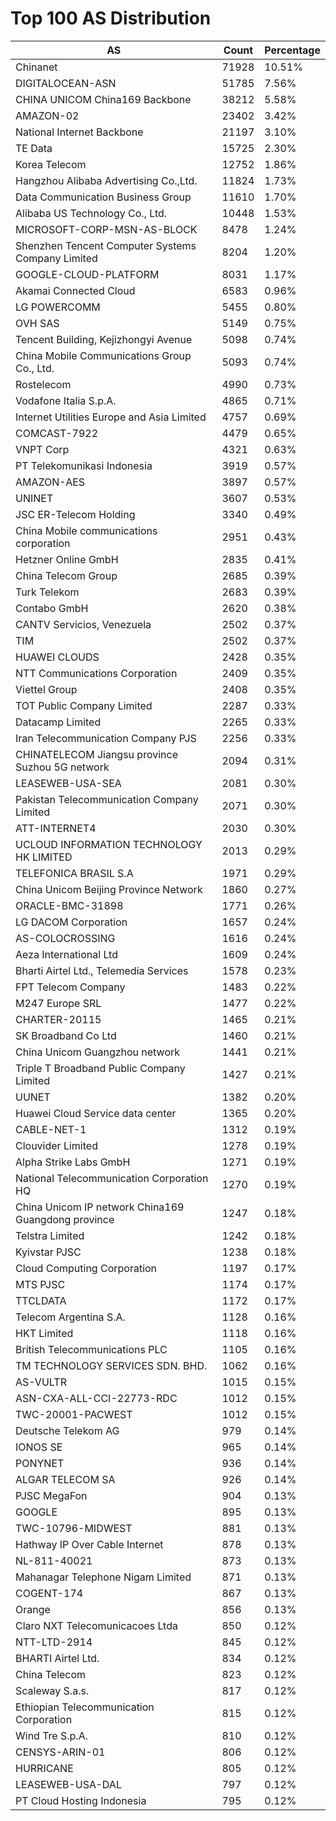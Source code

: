 # Top 100 AS Distribution
| AS | Count | Percentage |
|----|----|----|
| Chinanet | 71928 | 10.51% |
| DIGITALOCEAN-ASN | 51785 | 7.56% |
| CHINA UNICOM China169 Backbone | 38212 | 5.58% |
| AMAZON-02 | 23402 | 3.42% |
| National Internet Backbone | 21197 | 3.10% |
| TE Data | 15725 | 2.30% |
| Korea Telecom | 12752 | 1.86% |
| Hangzhou Alibaba Advertising Co.,Ltd. | 11824 | 1.73% |
| Data Communication Business Group | 11610 | 1.70% |
| Alibaba US Technology Co., Ltd. | 10448 | 1.53% |
| MICROSOFT-CORP-MSN-AS-BLOCK | 8478 | 1.24% |
| Shenzhen Tencent Computer Systems Company Limited | 8204 | 1.20% |
| GOOGLE-CLOUD-PLATFORM | 8031 | 1.17% |
| Akamai Connected Cloud | 6583 | 0.96% |
| LG POWERCOMM | 5455 | 0.80% |
| OVH SAS | 5149 | 0.75% |
| Tencent Building, Kejizhongyi Avenue | 5098 | 0.74% |
| China Mobile Communications Group Co., Ltd. | 5093 | 0.74% |
| Rostelecom | 4990 | 0.73% |
| Vodafone Italia S.p.A. | 4865 | 0.71% |
| Internet Utilities Europe and Asia Limited | 4757 | 0.69% |
| COMCAST-7922 | 4479 | 0.65% |
| VNPT Corp | 4321 | 0.63% |
| PT Telekomunikasi Indonesia | 3919 | 0.57% |
| AMAZON-AES | 3897 | 0.57% |
| UNINET | 3607 | 0.53% |
| JSC ER-Telecom Holding | 3340 | 0.49% |
| China Mobile communications corporation | 2951 | 0.43% |
| Hetzner Online GmbH | 2835 | 0.41% |
| China Telecom Group | 2685 | 0.39% |
| Turk Telekom | 2683 | 0.39% |
| Contabo GmbH | 2620 | 0.38% |
| CANTV Servicios, Venezuela | 2502 | 0.37% |
| TIM | 2502 | 0.37% |
| HUAWEI CLOUDS | 2428 | 0.35% |
| NTT Communications Corporation | 2409 | 0.35% |
| Viettel Group | 2408 | 0.35% |
| TOT Public Company Limited | 2287 | 0.33% |
| Datacamp Limited | 2265 | 0.33% |
| Iran Telecommunication Company PJS | 2256 | 0.33% |
| CHINATELECOM Jiangsu province Suzhou 5G network | 2094 | 0.31% |
| LEASEWEB-USA-SEA | 2081 | 0.30% |
| Pakistan Telecommunication Company Limited | 2071 | 0.30% |
| ATT-INTERNET4 | 2030 | 0.30% |
| UCLOUD INFORMATION TECHNOLOGY HK LIMITED | 2013 | 0.29% |
| TELEFONICA BRASIL S.A | 1971 | 0.29% |
| China Unicom Beijing Province Network | 1860 | 0.27% |
| ORACLE-BMC-31898 | 1771 | 0.26% |
| LG DACOM Corporation | 1657 | 0.24% |
| AS-COLOCROSSING | 1616 | 0.24% |
| Aeza International Ltd | 1609 | 0.24% |
| Bharti Airtel Ltd., Telemedia Services | 1578 | 0.23% |
| FPT Telecom Company | 1483 | 0.22% |
| M247 Europe SRL | 1477 | 0.22% |
| CHARTER-20115 | 1465 | 0.21% |
| SK Broadband Co Ltd | 1460 | 0.21% |
| China Unicom Guangzhou network | 1441 | 0.21% |
| Triple T Broadband Public Company Limited | 1427 | 0.21% |
| UUNET | 1382 | 0.20% |
| Huawei Cloud Service data center | 1365 | 0.20% |
| CABLE-NET-1 | 1312 | 0.19% |
| Clouvider Limited | 1278 | 0.19% |
| Alpha Strike Labs GmbH | 1271 | 0.19% |
| National Telecommunication Corporation HQ | 1270 | 0.19% |
| China Unicom IP network China169 Guangdong province | 1247 | 0.18% |
| Telstra Limited | 1242 | 0.18% |
| Kyivstar PJSC | 1238 | 0.18% |
| Cloud Computing Corporation | 1197 | 0.17% |
| MTS PJSC | 1174 | 0.17% |
| TTCLDATA | 1172 | 0.17% |
| Telecom Argentina S.A. | 1128 | 0.16% |
| HKT Limited | 1118 | 0.16% |
| British Telecommunications PLC | 1105 | 0.16% |
| TM TECHNOLOGY SERVICES SDN. BHD. | 1062 | 0.16% |
| AS-VULTR | 1015 | 0.15% |
| ASN-CXA-ALL-CCI-22773-RDC | 1012 | 0.15% |
| TWC-20001-PACWEST | 1012 | 0.15% |
| Deutsche Telekom AG | 979 | 0.14% |
| IONOS SE | 965 | 0.14% |
| PONYNET | 936 | 0.14% |
| ALGAR TELECOM SA | 926 | 0.14% |
| PJSC MegaFon | 904 | 0.13% |
| GOOGLE | 895 | 0.13% |
| TWC-10796-MIDWEST | 881 | 0.13% |
| Hathway IP Over Cable Internet | 878 | 0.13% |
| NL-811-40021 | 873 | 0.13% |
| Mahanagar Telephone Nigam Limited | 871 | 0.13% |
| COGENT-174 | 867 | 0.13% |
| Orange | 856 | 0.13% |
| Claro NXT Telecomunicacoes Ltda | 850 | 0.12% |
| NTT-LTD-2914 | 845 | 0.12% |
| BHARTI Airtel Ltd. | 834 | 0.12% |
| China Telecom | 823 | 0.12% |
| Scaleway S.a.s. | 817 | 0.12% |
| Ethiopian Telecommunication Corporation | 815 | 0.12% |
| Wind Tre S.p.A. | 810 | 0.12% |
| CENSYS-ARIN-01 | 806 | 0.12% |
| HURRICANE | 805 | 0.12% |
| LEASEWEB-USA-DAL | 797 | 0.12% |
| PT Cloud Hosting Indonesia | 795 | 0.12% |
